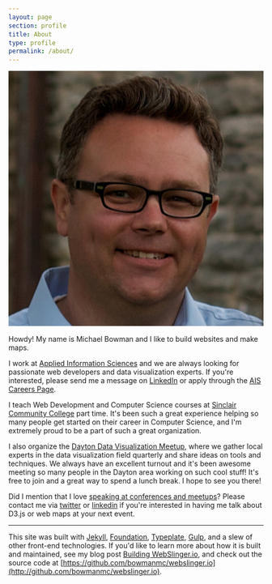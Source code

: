 ```yaml
---
layout: page
section: profile
title: About
type: profile
permalink: /about/
---
```


<img src="/images/Michael-Headshot.jpg"
    alt="Michael Bowman"
    class="headshot" />

Howdy! My name is Michael Bowman and I like to build websites and make maps.

I work at [Applied Information Sciences](http://appliedis.com/careers) and we
are always looking for passionate web developers and data visualization
experts. If you're interested, please
send me a message on [LinkedIn](https://www.linkedin.com/in/bowmanmc) or apply
through the [AIS Careers Page](http://appliedis.com/careers).

I teach Web Development and Computer Science courses at
[Sinclair Community College](http://sinclair.edu) part time. It's been such
a great experience helping so many people get started on their career
in Computer Science, and I'm extremely proud to be a part of such a great
organization.

I also organize the
[Dayton Data Visualization Meetup](http://meetup.com/daytondv),
where we gather local experts in the data visualization field quarterly and
share ideas on tools and techniques. We always have an excellent turnout
and it's been awesome meeting so many people in the Dayton area working
on such cool stuff! It's free to join and a great way to spend a lunch
break. I hope to see you there!

Did I mention that I love
[speaking at conferences and meetups](/speaking)? Please contact me via
[twitter](https://twitter.com/webslingerm) or
[linkedin](https://www.linkedin.com/in/bowmanmc)
if you're interested in having me talk about D3.js or web maps at your next event.

<hr />

This site was built with
[Jekyll](http://jekyllrb.com),
[Foundation](http://foundation.zurb.com/),
[Typeplate](http://typeplate.com),
[Gulp](http://gulpjs.com),
and a slew of other front-end technologies. If you'd like to learn more about
how it is built and maintained, see my blog post
[Building WebSlinger.io](/),
and check out the source code at
[https://github.com/bowmanmc/webslinger.io](http://github.com/bowmanmc/webslinger.io).

